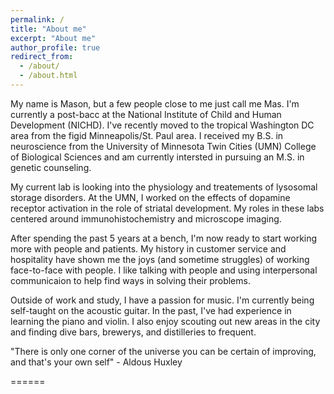 ```yaml
---
permalink: /
title: "About me"
excerpt: "About me"
author_profile: true
redirect_from: 
  - /about/
  - /about.html
---
```


My name is Mason, but a few people close to me just call me Mas. I'm currently a post-bacc at the National Institute of Child and Human Development (NICHD). I've recently moved to the tropical Washington DC area from the figid Minneapolis/St. Paul area. I received my B.S. in neuroscience from the University of Minnesota Twin Cities (UMN) College of Biological Sciences and am currently intersted in pursuing an M.S. in genetic counseling.

My current lab is looking into the physiology and treatements of lysosomal storage disorders. At the UMN, I worked on the effects of dopamine receptor activation in the role of striatal development. My roles in these labs centered around immunohistochemistry and microscope imaging. 

After spending the past 5 years at a bench, I'm now ready to start working more with people and patients. My history in customer service and hospitality have shown me the joys (and sometime struggles) of working face-to-face with people. I like talking with people and using interpersonal communicaion to help find ways in solving their problems. 

Outside of work and study, I have a passion for music. I'm currently being self-taught on the acoustic guitar. In the past, I've had experience in learning the piano and violin. I also enjoy scouting out new areas in the city and finding dive bars, brewerys, and distilleries to frequent. 

"There is only one corner of the universe you can be certain of improving, and that's your own self" - Aldous Huxley

======
